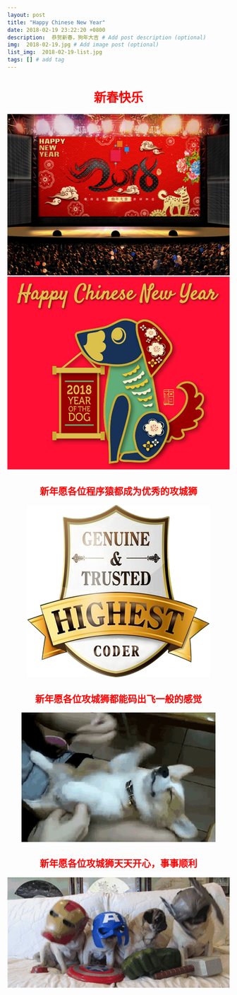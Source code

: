 ```yaml
---
layout: post
title: "Happy Chinese New Year"
date: 2018-02-19 23:22:20 +0800
description:  恭贺新春，狗年大吉 # Add post description (optional)
img:  2018-02-19.jpg # Add image post (optional)
list_img:  2018-02-19-list.jpg
tags: [] # add tag
---
```

<h1 style="text-align:center;color:red;font-family: 汉仪雪君体简">新春快乐</h1>

<img src="../assets/attchment/2018-02-19/chinese_new_year.jpg" alt="chinese_new_year" />
<img src="../assets/attchment/2018-02-19/chinese_new_year_1.jpg" alt="chinese_new_year" />

<h2 style="text-align:center;color:red">新年愿各位程序猿都成为优秀的攻城狮</h2>
<div style="text-align:center;"><img src="../assets/attchment/2018-02-19/coder.png" alt="chinese_new_year" /></div>
<h2 style="text-align:center;color:red">新年愿各位攻城狮都能码出飞一般的感觉</h2>
<div style="text-align:center;"><img src="../assets/attchment/2018-02-19/speed.gif" alt="chinese_new_year" /></div>
<h2 style="text-align:center;color:red">新年愿各位攻城狮天天开心，事事顺利</h2>
<div style="text-align:center;"><img src="../assets/attchment/2018-02-19/mood.gif" alt="chinese_new_year" /></div>

